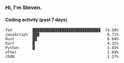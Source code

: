 ### Hi, I'm Steven.

#### Coding activity (past 7 days)
```
TeX         ▓▓▓▓▓▓▓▓▓▓▓▓▓▓▓▓▓▓▓▓▓▓▓▓▓▓▓▓▓▓  74.50%
JavaScript  ▓▓▓                              8.71%
Rust        ▓▓                               6.64%
Dart        ▓                                4.32%
Python      ▓                                3.03%
other                                        1.64%
JSON                                         1.17%
```
